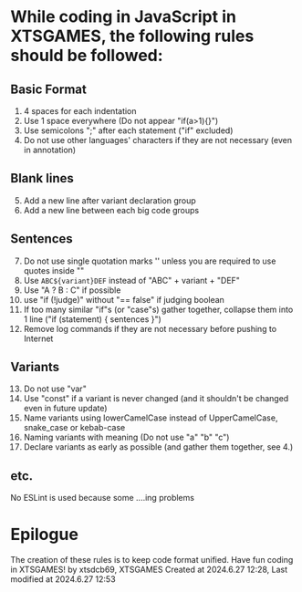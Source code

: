 # While coding in JavaScript in XTSGAMES, the following rules should be followed:

## Basic Format
1. 4 spaces for each indentation
2. Use 1 space everywhere (Do not appear "if(a>1){}")
3. Use semicolons ";" after each statement ("if" excluded)
4. Do not use other languages' characters if they are not necessary (even in annotation)

## Blank lines
5. Add a new line after variant declaration group
6. Add a new line between each big code groups

## Sentences
7. Do not use single quotation marks '' unless you are required to use quotes inside ""
8. Use `ABC${variant}DEF` instead of "ABC" + variant + "DEF"
9. Use "A ? B : C" if possible
10. use "if (!judge)" without "== false" if judging boolean
11. If too many similar "if"s (or "case"s) gather together, collapse them into 1 line ("if (statement) { sentences }")
12. Remove log commands if they are not necessary before pushing to Internet

## Variants
13. Do not use "var"
14. Use "const" if a variant is never changed (and it shouldn't be changed even in future update)
15. Name variants using lowerCamelCase instead of UpperCamelCase, snake_case or kebab-case
16. Naming variants with meaning (Do not use "a" "b" "c")
17. Declare variants as early as possible (and gather them together, see 4.)

## etc.
No ESLint is used because some ....ing problems

# Epilogue
The creation of these rules is to keep code format unified. Have fun coding in XTSGAMES!
by xtsdcb69, XTSGAMES
Created at 2024.6.27 12:28, Last modified at 2024.6.27 12:53